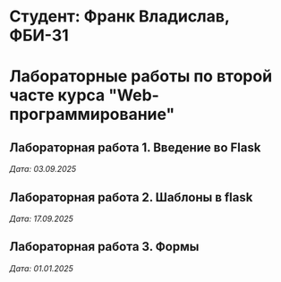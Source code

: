 # Студент: Франк Владислав, ФБИ-31

# Лабораторные работы по второй часте курса "Web-программирование"

## Лабораторная работа 1. Введение во Flask 

*Дата: 03.09.2025*

## Лабораторная работа 2. Шаблоны в flask

*Дата: 17.09.2025*

## Лабораторная работа 3. Формы

*Дата: 01.01.2025*
